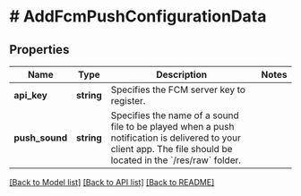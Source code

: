 # # AddFcmPushConfigurationData

## Properties

Name | Type | Description | Notes
------------ | ------------- | ------------- | -------------
**api_key** | **string** | Specifies the FCM server key to register. |
**push_sound** | **string** | Specifies the name of a sound file to be played when a push notification is delivered to your client app. The file should be located in the &#x60;/res/raw&#x60; folder. |

[[Back to Model list]](../../README.md#models) [[Back to API list]](../../README.md#endpoints) [[Back to README]](../../README.md)
